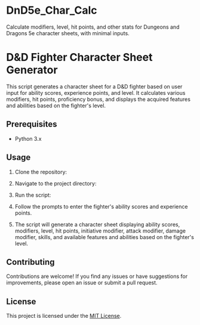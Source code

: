 # DnD5e_Char_Calc
Calculate modifiers, level, hit points, and other stats for Dungeons and Dragons 5e character sheets, with minimal inputs.

# D&D Fighter Character Sheet Generator

This script generates a character sheet for a D&D fighter based on user input for ability scores, experience points, and level. It calculates various modifiers, hit points, proficiency bonus, and displays the acquired features and abilities based on the fighter's level.

## Prerequisites

- Python 3.x

## Usage

1. Clone the repository:


2. Navigate to the project directory:


3. Run the script:


4. Follow the prompts to enter the fighter's ability scores and experience points.

5. The script will generate a character sheet displaying ability scores, modifiers, level, hit points, initiative modifier, attack modifier, damage modifier, skills, and available features and abilities based on the fighter's level.

## Contributing

Contributions are welcome! If you find any issues or have suggestions for improvements, please open an issue or submit a pull request.

## License

This project is licensed under the [MIT License](LICENSE).

